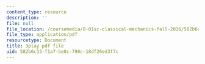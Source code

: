 ```yaml
---
content_type: resource
description: ''
file: null
file_location: /coursemedia/8-01sc-classical-mechanics-fall-2016/582b6c33f1a7be8c790c18df26ed3f7c_ByTlCmDoEnk.pdf
file_type: application/pdf
resourcetype: Document
title: 3play pdf file
uid: 582b6c33-f1a7-be8c-790c-18df26ed3f7c
---
```

